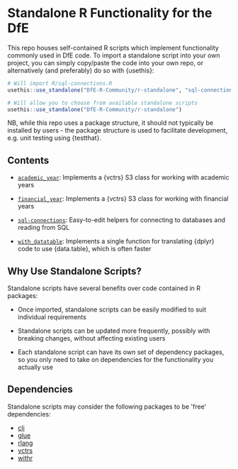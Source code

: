 # Standalone R Functionality for the DfE

This repo houses self-contained R scripts which implement functionality commonly
used in DfE code. To import a standalone script into your own project, you can
simply copy/paste the code into your own repo, or alternatively (and preferably)
do so with {usethis}:

``` r
# Will import R/sql-connections.R
usethis::use_standalone("DfE-R-Community/r-standalone", "sql-connections")

# Will allow you to choose from available standalone scripts
usethis::use_standalone("DfE-R-Community/r-standalone")
```

NB, while this repo uses a package structure, it should not typically be
installed by users - the package structure is used to facilitate development,
e.g. unit testing using {testthat}.

## Contents

*  [`academic_year`](R/standalone-academic_year.R): Implements a {vctrs} S3 
   class for working with academic years
   
*  [`financial_year`](R/standalone-financial_year.R): Implements a {vctrs} S3 
   class for working with financial years
   
*  [`sql-connections`](R/standalone-sql-connections.R): Easy-to-edit helpers for
   connecting to databases and reading from SQL
   
*  [`with_datatable`](R/standalone-with_datatable.R): Implements a single
   function for translating {dplyr} code to use {data.table}, which is often
   faster

## Why Use Standalone Scripts?
Standalone scripts have several benefits over code contained in R packages:

*  Once imported, standalone scripts can be easily modified to suit individual 
   requirements

*  Standalone scripts can be updated more frequently, possibly with breaking
   changes, without affecting existing users
   
*  Each standalone script can have its own set of dependency packages, so
   you only need to take on dependencies for the functionality you actually
   use
   

## Dependencies
Standalone scripts may consider the following packages to be 'free' dependencies:

*  [cli](https://github.com/r-lib/cli)
*  [glue](https://github.com/tidyverse/glue)
*  [rlang](https://github.com/r-lib/rlang)
*  [vctrs](https://github.com/r-lib/vctrs)
*  [withr](https://github.com/r-lib/withr)